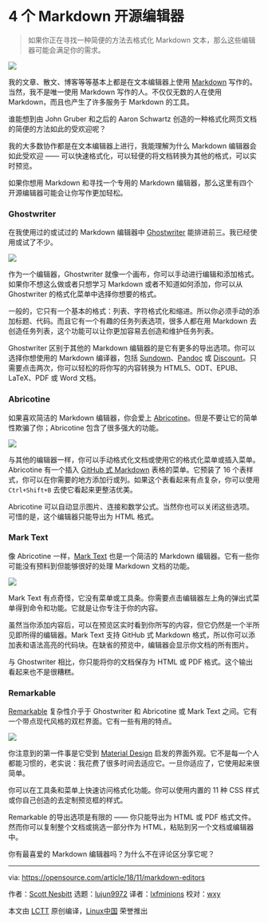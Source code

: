 [#]: collector: (lujun9972)
[#]: translator: (lxfminions)
[#]: reviewer: (wxy)
[#]: publisher: (wxy)
[#]: subject: (4 open source Markdown editors)
[#]: via: (https://opensource.com/article/18/11/markdown-editors)
[#]: author: (Scott Nesbitt https://opensource.com/users/scottnesbitt)
[#]: url: (https://linux.cn/article-10320-1.html)

4 个 Markdown 开源编辑器
======

> 如果你正在寻找一种简便的方法去格式化 Markdown 文本，那么这些编辑器可能会满足你的需求。

![](https://opensource.com/sites/default/files/styles/image-full-size/public/lead-images/osdc-docdish-typewriterkeys.png?itok=IeQWevaV)

我的文章、散文、博客等等基本上都是在文本编辑器上使用 [Markdown][1] 写作的。当然，我不是唯一使用 Markdown 写作的人。不仅仅无数的人在使用 Markdown，而且也产生了许多服务于 Markdown 的工具。

谁能想到由 John Gruber 和之后的 Aaron Schwartz 创造的一种格式化网页文档的简便的方法如此的受欢迎呢？

我的大多数协作都是在文本编辑器上进行，我能理解为什么 Markdown 编辑器会如此受欢迎 —— 可以快速格式化，可以轻便的将文档转换为其他的格式，可以实时预览。

如果你想用 Markdown 和寻找一个专用的 Markdown 编辑器，那么这里有四个开源编辑器可能会让你写作更加轻松。

### Ghostwriter

在我使用过的或试过的 Markdown 编辑器中 [Ghostwriter][2] 能排进前三。我已经使用或试了不少。

![](https://opensource.com/sites/default/files/uploads/markdown-editors_ghostwriter.png)

作为一个编辑器，Ghostwriter 就像一个画布，你可以手动进行编辑和添加格式。如果你不想这么做或者只想学习 Markdown 或者不知道如何添加，你可以从 Ghostwriter 的格式化菜单中选择你想要的格式。

一般的，它只有一个基本的格式：列表、字符格式化和缩进。所以你必须手动的添加标题、代码。而且它有一个有趣的任务列表选项，很多人都在用 Markdown 去创造任务列表，这个功能可以让你更加容易去创造和维护任务列表。

Ghostwriter 区别于其他的 Markdown 编辑器的是它有更多的导出选项。你可以选择你想使用的 Markdown 编译器，包括 [Sundown][3]、[Pandoc][4] 或 [Discount][5]。只需要点击两次，你可以轻松的将你写的内容转换为 HTML5、ODT、EPUB、LaTeX、PDF 或 Word 文档。

### Abricotine

如果喜欢简洁的 Markdown 编辑器，你会爱上 [Abricotine][6]。但是不要让它的简单性欺骗了你；Abricotine 包含了很多强大的功能。

![](https://opensource.com/sites/default/files/uploads/markdown-editors_abricotine.png)

与其他的编辑器一样，你可以手动格式化文档或使用它的格式化菜单或插入菜单。Abricotine 有一个插入 [GitHub 式 Markdown][7] 表格的菜单。它预装了 16 个表样式，你可以在你需要的地方添加行或列。如果这个表看起来有点复杂，你可以使用 `Ctrl+Shift+B` 去使它看起来更整洁优美。

Abricotine 可以自动显示图片、连接和数学公式。当然你也可以关闭这些选项。可惜的是，这个编辑器只能导出为 HTML 格式。

### Mark Text

像 Abricotine 一样，[Mark Text][8] 也是一个简洁的 Markdown 编辑器。它有一些你可能没有预料到但能够很好的处理 Markdown 文档的功能。

![](https://opensource.com/sites/default/files/uploads/markdown-editors_marktext.png)

Mark Text 有点奇怪，它没有菜单或工具条。你需要点击编辑器左上角的弹出式菜单得到命令和功能。它就是让你专注于你的内容。

虽然当你添加内容后，可以在预览区实时看到你所写的内容，但它仍然是一个半所见即所得的编辑器。Mark Text 支持 GitHub 式 Markdown 格式，所以你可以添加表和语法高亮的代码块。在缺省的预览中，编辑器会显示你文档的所有图片。

与 Ghostwriter 相比，你只能将你的文档保存为 HTML 或 PDF 格式。这个输出看起来也不是很糟糕。

### Remarkable

[Remarkable][9] 复杂性介乎于 Ghostwriter 和 Abricotine 或 Mark Text 之间。它有一个带点现代风格的双栏界面。它有一些有用的特点。

![](https://opensource.com/sites/default/files/uploads/markdown-editors_remarkable.png)

你注意到的第一件事是它受到 [Material Design][10] 启发的界面外观。它不是每一个人都能习惯的，老实说：我花费了很多时间去适应它。一旦你适应了，它使用起来很简单。

你可以在工具条和菜单上快速访问格式化功能。你可以使用内置的 11 种 CSS 样式或你自己创造的去定制预览框的样式。

Remarkable 的导出选项是有限的 —— 你只能导出为 HTML 或 PDF 格式文件。然而你可以复制整个文档或挑选一部分作为 HTML，粘贴到另一个文档或编辑器中。

你有最喜爱的 Markdown 编辑器吗？为什么不在评论区分享它呢？

--------------------------------------------------------------------------------

via: https://opensource.com/article/18/11/markdown-editors

作者：[Scott Nesbitt][a]
选题：[lujun9972][b]
译者：[lxfminions](https://github.com/lxfminions)
校对：[wxy](https://github.com/wxy)

本文由 [LCTT](https://github.com/LCTT/TranslateProject) 原创编译，[Linux中国](https://linux.cn/) 荣誉推出

[a]: https://opensource.com/users/scottnesbitt
[b]: https://github.com/lujun9972
[1]: https://en.wikipedia.org/wiki/Markdown
[2]: https://wereturtle.github.io/ghostwriter/
[3]: https://github.com/vmg/sundown
[4]: https://pandoc.org
[5]: https://www.pell.portland.or.us/~orc/Code/discount/
[6]: http://abricotine.brrd.fr/
[7]: https://guides.github.com/features/mastering-markdown/
[8]: https://marktext.github.io/website/
[9]: https://remarkableapp.github.io/
[10]: https://en.wikipedia.org/wiki/Material_Design
